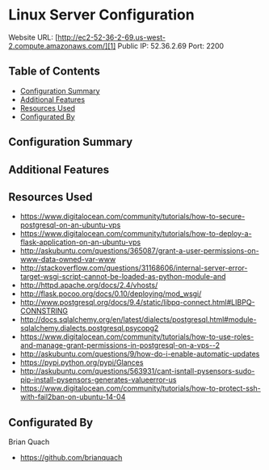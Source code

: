 # Linux Server Configuration

Website URL: [http://ec2-52-36-2-69.us-west-2.compute.amazonaws.com/][1]
Public IP: 52.36.2.69
Port: 2200

## Table of Contents

* [Configuration Summary](#configuration-summary)
* [Additional Features](#additional-features)
* [Resources Used](#resources-used)
* [Configurated By](#configurated-by)

## Configuration Summary


## Additional Features



## Resources Used

- https://www.digitalocean.com/community/tutorials/how-to-secure-postgresql-on-an-ubuntu-vps
- https://www.digitalocean.com/community/tutorials/how-to-deploy-a-flask-application-on-an-ubuntu-vps
- http://askubuntu.com/questions/365087/grant-a-user-permissions-on-www-data-owned-var-www
- http://stackoverflow.com/questions/31168606/internal-server-error-target-wsgi-script-cannot-be-loaded-as-python-module-and
- http://httpd.apache.org/docs/2.4/vhosts/
- http://flask.pocoo.org/docs/0.10/deploying/mod_wsgi/
- http://www.postgresql.org/docs/9.4/static/libpq-connect.html#LIBPQ-CONNSTRING
- http://docs.sqlalchemy.org/en/latest/dialects/postgresql.html#module-sqlalchemy.dialects.postgresql.psycopg2
- https://www.digitalocean.com/community/tutorials/how-to-use-roles-and-manage-grant-permissions-in-postgresql-on-a-vps--2
- http://askubuntu.com/questions/9/how-do-i-enable-automatic-updates
- https://pypi.python.org/pypi/Glances
- http://askubuntu.com/questions/563931/cant-isntall-pysensors-sudo-pip-install-pysensors-generates-valueerror-us
- https://www.digitalocean.com/community/tutorials/how-to-protect-ssh-with-fail2ban-on-ubuntu-14-04

## Configurated By

Brian Quach
* <https://github.com/brianquach>

[1]: http://ec2-52-36-2-69.us-west-2.compute.amazonaws.com/        "Brian Quach Book Catalog Web App"
[2]: https://help.ubuntu.com/lts/serverguide/NTP.html "Ubuntu NTP Server Guide"